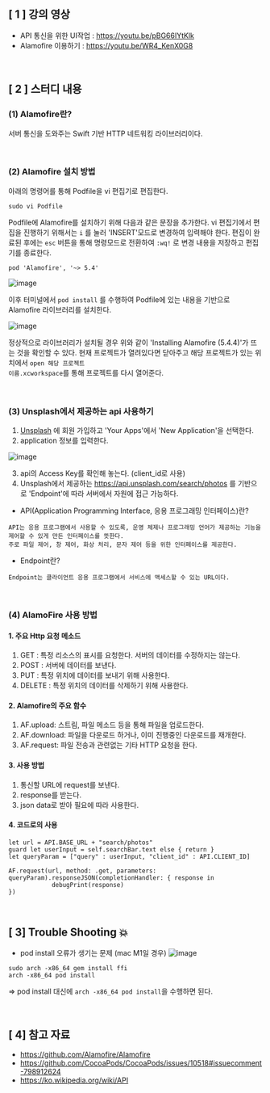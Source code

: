 ## [ 1 ] 강의 영상
- API 통신을 위한 UI작업 : https://youtu.be/pBG66IYtKlk
- Alamofire 이용하기 : https://youtu.be/WR4_KenX0G8

<br/>

## [ 2 ] 스터디 내용
### (1) Alamofire란?

서버 통신을 도와주는 Swift 기반 HTTP 네트워킹 라이브러리이다. 

<br/>

### (2) Alamofire 설치 방법

아래의 명령어를 통해 Podfile을 vi 편집기로 편집한다.
```
sudo vi Podfile
```

Podfile에 Alamofire를 설치하기 위해 다음과 같은 문장을 추가한다. vi 편집기에서 편집을 진행하기 위해서는 <code>i</code> 를 눌러 'INSERT'모드로 변경하여 입력해야 한다. 편집이 완료된 후에는 <code>esc</code> 버튼을 통해 명령모드로 전환하여 <code>:wq!</code> 로 변경 내용을 저장하고 편집기를 종료한다.
```
pod 'Alamofire', '~> 5.4'
```
![image](https://user-images.githubusercontent.com/61380136/141781517-9fe3c679-756b-4636-928b-8ab4cf7cca6b.png)

이후 터미널에서 <code>pod install</code> 를 수행하여 Podfile에 있는 내용을 기반으로 Alamofire 라이브러리를 설치한다.

![image](https://user-images.githubusercontent.com/61380136/141783160-c29bfcbe-891b-47ef-a441-9620b778a25e.png)

정상적으로 라이브러리가 설치될 경우 위와 같이 'Installing Alamofire (5.4.4)'가 뜨는 것을 확인할 수 있다. 현재 프로젝트가 열려있다면 닫아주고 해당 프로젝트가 있는 위치에서 <code>open 해당 프로젝트 이름.xcworkspace</code>를 통해 프로젝트를 다시 열어준다.

<br/>

### (3) Unsplash에서 제공하는 api 사용하기

1. [Unsplash](https://unsplash.com/developer) 에 회원 가입하고 'Your Apps'에서 'New Application'을 선택한다. 
2. application 정보를 입력한다.

![image](https://user-images.githubusercontent.com/61380136/141786621-9aa0eaeb-c867-4408-8ce8-8a1d7c723b79.png)

3. api의 Access Key를 확인해 놓는다. (client_id로 사용)
4. Unsplash에서 제공하는 https://api.unsplash.com/search/photos 를 기반으로 'Endpoint'에 따라 서버에서 자원에 접근 가능하다.



* API(Application Programming Interface, 응용 프로그래밍 인터페이스)란?

```
API는 응용 프로그램에서 사용할 수 있도록, 운영 체제나 프로그래밍 언어가 제공하는 기능을 제어할 수 있게 만든 인터페이스를 뜻한다. 
주로 파일 제어, 창 제어, 화상 처리, 문자 제어 등을 위한 인터페이스를 제공한다.
```

* Endpoint란?

```
Endpoint는 클라이언트 응용 프로그램에서 서비스에 액세스할 수 있는 URL이다.
```

<br/>

### (4) AlamoFire 사용 방법

#### 1. 주요 Http 요청 메소드
1) GET : 특정 리소스의 표시를 요청한다. 서버의 데이터를 수정하지는 않는다.
2) POST : 서버에 데이터를 보낸다.
3) PUT : 특정 위치에 데이터를 보내기 위해 사용한다. 
4) DELETE : 특정 위치의 데이터를 삭제하기 위해 사용한다.

#### 2. Alamofire의 주요 함수
1) AF.upload: 스트림, 파일 메소드 등을 통해 파일을 업로드한다.
2) AF.download: 파일을 다운로드 하거나, 이미 진행중인 다운로드를 재개한다.
3) AF.request: 파일 전송과 관련없는 기타 HTTP 요청을 한다.

#### 3. 사용 방법
1) 통신할 URL에 request를 보낸다.
2) response를 받는다.
3) json data로 받아 필요에 따라 사용한다.

#### 4. 코드로의 사용

```
let url = API.BASE_URL + "search/photos"
guard let userInput = self.searchBar.text else { return }
let queryParam = ["query" : userInput, "client_id" : API.CLIENT_ID]
        
AF.request(url, method: .get, parameters: queryParam).responseJSON(completionHandler: { response in
            debugPrint(response)
})
```

<br/>

## [ 3] Trouble Shooting 💥
- pod install 오류가 생기는 문제 (mac M1일 경우)
![image](https://user-images.githubusercontent.com/61380136/141780617-97802fde-4d49-4762-8a15-217f6f80d8fd.png)
```
sudo arch -x86_64 gem install ffi
arch -x86_64 pod install
```
=> pod install 대신에 <code>arch -x86_64 pod install</code>을 수행하면 된다.

<br/>

## [ 4] 참고 자료
- https://github.com/Alamofire/Alamofire
- https://github.com/CocoaPods/CocoaPods/issues/10518#issuecomment-798912624
- https://ko.wikipedia.org/wiki/API
